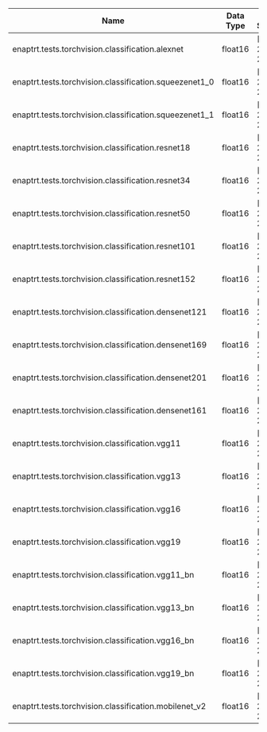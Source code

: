 | Name | Data Type | Input Shapes | enaptrt kwargs | Max Error | Throughput (PyTorch) | Throughput (TensorRT) | Latency (PyTorch) | Latency (TensorRT) |
|------|-----------|--------------|------------------|-----------|----------------------|-----------------------|-------------------|--------------------|
| enaptrt.tests.torchvision.classification.alexnet | float16 | [(1, 3, 224, 224)] | {'fp16_mode': True} | 4.58E-05 | 610 | 1.16e+03 | 1.58 | 0.762 |
| enaptrt.tests.torchvision.classification.squeezenet1_0 | float16 | [(1, 3, 224, 224)] | {'fp16_mode': True} | 9.77E-04 | 352 | 1.89e+03 | 2.79 | 0.442 |
| enaptrt.tests.torchvision.classification.squeezenet1_1 | float16 | [(1, 3, 224, 224)] | {'fp16_mode': True} | 1.95E-03 | 367 | 2.18e+03 | 2.74 | 0.408 |
| enaptrt.tests.torchvision.classification.resnet18 | float16 | [(1, 3, 224, 224)] | {'fp16_mode': True} | 5.86E-03 | 278 | 1.42e+03 | 3.12 | 0.644 |
| enaptrt.tests.torchvision.classification.resnet34 | float16 | [(1, 3, 224, 224)] | {'fp16_mode': True} | 1.88E-01 | 173 | 833 | 5.89 | 1.42 |
| enaptrt.tests.torchvision.classification.resnet50 | float16 | [(1, 3, 224, 224)] | {'fp16_mode': True} | 7.03E-02 | 132 | 715 | 7.65 | 1.42 |
| enaptrt.tests.torchvision.classification.resnet101 | float16 | [(1, 3, 224, 224)] | {'fp16_mode': True} | 0.00E+00 | 71.4 | 378 | 14 | 2.72 |
| enaptrt.tests.torchvision.classification.resnet152 | float16 | [(1, 3, 224, 224)] | {'fp16_mode': True} | 0.00E+00 | 47.4 | 244 | 20.9 | 3.97 |
| enaptrt.tests.torchvision.classification.densenet121 | float16 | [(1, 3, 224, 224)] | {'fp16_mode': True} | 1.95E-03 | 54.1 | 358 | 18.4 | 2.76 |
| enaptrt.tests.torchvision.classification.densenet169 | float16 | [(1, 3, 224, 224)] | {'fp16_mode': True} | 1.95E-03 | 35.1 | 215 | 27.3 | 4.63 |
| enaptrt.tests.torchvision.classification.densenet201 | float16 | [(1, 3, 224, 224)] | {'fp16_mode': True} | 1.95E-03 | 29.7 | 150 | 34.2 | 6.67 |
| enaptrt.tests.torchvision.classification.densenet161 | float16 | [(1, 3, 224, 224)] | {'fp16_mode': True} | 1.95E-03 | 39 | 160 | 25.6 | 6.42 |
| enaptrt.tests.torchvision.classification.vgg11 | float16 | [(1, 3, 224, 224)] | {'fp16_mode': True} | 2.38E-03 | 232 | 372 | 3.21 | 2.49 |
| enaptrt.tests.torchvision.classification.vgg13 | float16 | [(1, 3, 224, 224)] | {'fp16_mode': True} | 1.46E-03 | 210 | 459 | 4.01 | 2.25 |
| enaptrt.tests.torchvision.classification.vgg16 | float16 | [(1, 3, 224, 224)] | {'fp16_mode': True} | 1.56E-03 | 158 | 374 | 4.92 | 2.63 |
| enaptrt.tests.torchvision.classification.vgg19 | float16 | [(1, 3, 224, 224)] | {'fp16_mode': True} | 1.89E-03 | 152 | 339 | 5.81 | 3.01 |
| enaptrt.tests.torchvision.classification.vgg11_bn | float16 | [(1, 3, 224, 224)] | {'fp16_mode': True} | 1.95E-03 | 210 | 500 | 3.54 | 1.93 |
| enaptrt.tests.torchvision.classification.vgg13_bn | float16 | [(1, 3, 224, 224)] | {'fp16_mode': True} | 1.59E-03 | 179 | 459 | 4.34 | 2.25 |
| enaptrt.tests.torchvision.classification.vgg16_bn | float16 | [(1, 3, 224, 224)] | {'fp16_mode': True} | 1.65E-03 | 149 | 387 | 5.29 | 2.65 |
| enaptrt.tests.torchvision.classification.vgg19_bn | float16 | [(1, 3, 224, 224)] | {'fp16_mode': True} | 2.01E-03 | 141 | 265 | 6.4 | 3.79 |
| enaptrt.tests.torchvision.classification.mobilenet_v2 | float16 | [(1, 3, 224, 224)] | {'fp16_mode': True} | 0.00E+00 | 148 | 739 | 6.78 | 1.07 |
